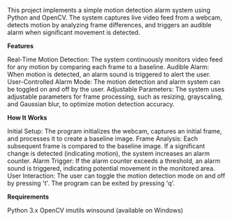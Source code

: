 This project implements a simple motion detection alarm system using Python and OpenCV. The system captures live video feed from a webcam, detects motion by analyzing frame differences, and triggers an audible alarm when significant movement is detected.

**Features**

Real-Time Motion Detection: The system continuously monitors video feed for any motion by comparing each frame to a baseline.
Audible Alarm: When motion is detected, an alarm sound is triggered to alert the user.
User-Controlled Alarm Mode: The motion detection and alarm system can be toggled on and off by the user.
Adjustable Parameters: The system uses adjustable parameters for frame processing, such as resizing, grayscaling, and Gaussian blur, to optimize motion detection accuracy.

**How It Works** 

Initial Setup: The program initializes the webcam, captures an initial frame, and processes it to create a baseline image.
Frame Analysis: Each subsequent frame is compared to the baseline image. If a significant change is detected (indicating motion), the system increases an alarm counter.
Alarm Trigger: If the alarm counter exceeds a threshold, an alarm sound is triggered, indicating potential movement in the monitored area.
User Interaction: The user can toggle the motion detection mode on and off by pressing 't'. The program can be exited by pressing 'q'.

**Requirements**

Python 3.x
OpenCV
imutils
winsound (available on Windows)
